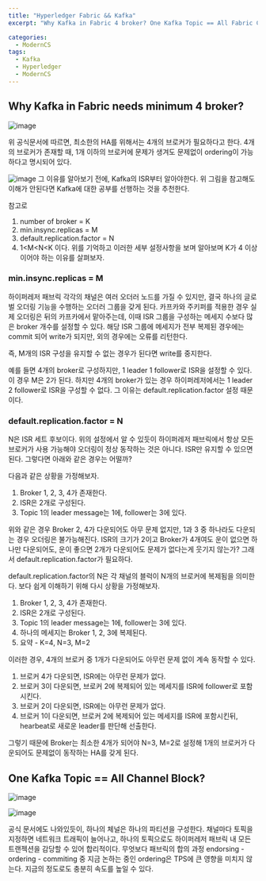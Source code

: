 ```yaml
---
title: "Hyperledger Fabric && Kafka"
excerpt: "Why Kafka in Fabric 4 broker? One Kafka Topic == All Fabric Channel?"

categories:
  - ModernCS
tags:
  - Kafka
  - Hyperledger
  - ModernCS  
---
```


## Why Kafka in Fabric needs minimum 4 broker?

![image](https://user-images.githubusercontent.com/34998051/69113744-3c9e5300-0ac7-11ea-9327-10f895bc6038.png)

위 공식문서에 따르면, 최소한의 HA를 위해서는 4개의 브로커가 필요하다고 한다. 4개의 브로커가 존재할 때, 1개 이하의 브로커에 문제가 생겨도 문제없이 ordering이 가능하다고 명시되어 있다.  

![image](https://user-images.githubusercontent.com/34998051/69114829-d2d37880-0ac9-11ea-95e1-3a91376ca649.png)
그 이유를 알아보기 전에, Kafka의 ISR부터 알아야한다. 위 그림을 참고해도 이해가 안된다면 Kafka에 대한 공부를 선행하는 것을 추천한다.


참고로 
1. number of broker = K
2. min.insync.replicas = M
3. default.replication.factor = N
4. 1<M<N<K 
이다. 위를 기억하고 이러한 세부 설정사항을 보며 알아보며 K가 4 이상이어야 하는 이유를 살펴보자.  
  
### min.insync.replicas = M
하이퍼레저 패브릭 각각의 채널은 여러 오더러 노드를 가질 수 있지만, 결국 하나의 글로벌 오더링 기능을 수행하는 오더러 그룹을 갖게 된다. 카프카와 주키퍼를 적용한 경우 실제 오더링은 뒤의 카프카에서 맡아주는데, 이때 ISR 그룹을 구성하는 메세지 수보다 많은 broker 개수를 설정할 수 있다. 해당 ISR 그룹에 메세지가 전부 복제된 경우에는 commit 되어 write가 되지만, 외의 경우에는 오류를 리턴한다.  

즉, M개의 ISR 구성을 유지할 수 없는 경우가 된다면 write를 중지한다. 

예를 들면 4개의 broker로 구성하지만, 1 leader 1 follower로 ISR을 설정할 수 있다. 이 경우 M은 2가 된다. 하지만 4개의 broker가 있는 경우 하이퍼레저에서는 1 leader 2 follower로 ISR을 구성할 수 없다. 그 이유는 default.replication.factor 설정 때문이다.
 
### default.replication.factor = N

N은 ISR 세트 후보이다. 위의 설정에서 알 수 있듯이 하이퍼레저 패브릭에서 항상 모든 브로커가 사용 가능해야 오더링이 정상 동작하는 것은 아니다. ISR만 유지할 수 있으면 된다. 그렇다면 아래와 같은 경우는 어떨까?  

다음과 같은 상황을 가정해보자.  
1. Broker 1, 2, 3, 4가 존재한다.  
2. ISR은 2개로 구성된다.
3. Topic 1의 leader message는 1에, follower는 3에 있다.

위와 같은 경우 Broker 2, 4가 다운되어도 아무 문제 없지만, 1과 3 중 하나라도 다운되는 경우 오더링은 불가능해진다. ISR의 크기가 2이고 Broker가 4개여도 운이 없으면 하나만 다운되어도, 운이 좋으면 2개가 다운되어도 문제가 없다는게 웃기지 않는가? 그래서 default.replication.factor가 필요하다.  

default.replication.factor의 N은 각 채널의 블럭이 N개의 브로커에 복제됨을 의미한다. 보다 쉽게 이해하기 위해 다시 상황을 가정해보자.  

1. Broker 1, 2, 3, 4가 존재한다.  
2. ISR은 2개로 구성된다.
3. Topic 1의 leader message는 1에, follower는 3에 있다.
4. 하나의 메세지는 Broker 1, 2, 3에 복제된다.
5. 요약 - K=4, N=3, M=2

이러한 경우, 4개의 브로커 중 1개가 다운되어도 아무런 문제 없이 계속 동작할 수 있다.  
1. 브로커 4가 다운되면, ISR에는 아무런 문제가 없다.
2. 브로커 3이 다운되면, 브로커 2에 복제되어 있는 메세지를 ISR에 follower로 포함시킨다.
3. 브로커 2이 다운되면, ISR에는 아무런 문제가 없다.
4. 브로커 1이 다운되면, 브로커 2에 복제되어 있는 메세지를 ISR에 포함시킨뒤, hearbeat로 새로운 leader를 판단해 선출한다.

그렇기 때문에 Broker는 최소한 4개가 되어야 N=3, M=2로 설정해 1개의 브로커가 다운되어도 문제없이 동작하는 HA를 갖게 된다.

## One Kafka Topic == All Channel Block?

![image](https://user-images.githubusercontent.com/34998051/69123864-cc52fa00-0ae5-11ea-8a7f-c5c3739fd20a.png)

![image](https://user-images.githubusercontent.com/34998051/69123882-db39ac80-0ae5-11ea-8bb7-89cd8194829f.png)
 
 공식 문서에도 나와있듯이, 하나의 체널은 하나의 파티션을 구성한다. 채널마다 토픽을 지정하면 네트워크 트래픽이 늘어나고, 하나의 토픽으로도 하이퍼레저 패브릭 내 모든 트랜젝션을 감당할 수 있어 합리적이다. 무엇보다 패브릭의 합의 과정 endorsing - ordering - commiting 중 지금 논하는 중인 ordering은 TPS에 큰 영향을 미치지 않는다. 지금의 정도로도 충분히 속도를 높일 수 있다.
